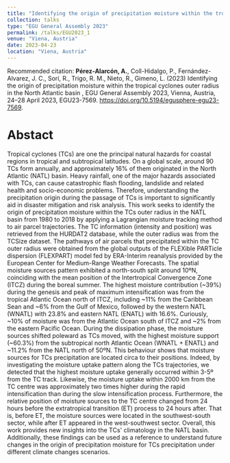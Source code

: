 ```yaml
---
title: "Identifying the origin of precipitation moisture within the tropical cyclones outer radius in the North Atlantic basin"
collection: talks
type: "EGU General Assembly 2023"
permalink: /talks/EGU2023_1
venue: "Viena, Austria"
date: 2023-04-23
location: "Viena, Austria"
---
```


Recommended citation: <b>Pérez-Alarcón, A.</b>, Coll-Hidalgo, P., Fernández-Alvarez, J. C., Sorí, R., Trigo, R. M., Nieto, R., Gimeno, L. (2023) 
Identifying the origin of precipitation moisture within the tropical cyclones outer radius in the North Atlantic basin , EGU General 
Assembly 2023, Vienna, Austria, 24–28 April 2023, EGU23-7569. https://doi.org/10.5194/egusphere-egu23-7569.


# Abstact
Tropical cyclones (TCs) are one the principal natural hazards for coastal regions in tropical and subtropical latitudes. On a global scale, 
around 90 TCs form annually, and approximately 16% of them originated in the North Atlantic (NATL) basin. Heavy rainfall, one of the major 
hazards associated with TCs, can cause catastrophic flash flooding, landslide and related health and socio-economic problems. Therefore, 
understanding the precipitation origin during the passage of TCs is important to significantly aid in disaster mitigation and risk analysis.
This work seeks to identify the origin of precipitation moisture within the TCs outer radius in the NATL basin from 1980 to 2018 by applying 
a Lagrangian moisture tracking method to air parcel trajectories. The TC information (intensity and position) was retrieved from the HURDAT2 
database, while the outer radius was from the TCSize dataset. The pathways of air parcels that precipitated within the TC outer radius were
obtained from the global outputs of the FLEXible PARTicle dispersion (FLEXPART) model fed by ERA-Interim reanalysis provided by the European 
Center for Medium-Range Weather Forecasts. The spatial moisture sources pattern exhibited a north-south split around 10ºN, coinciding with the 
mean position of the Intertropical Convergence Zone (ITCZ) during the boreal summer. The highest moisture contribution (~39%) during the genesis 
and peak of maximum intensification was from the tropical Atlantic Ocean north of ITCZ, including ~11% from the Caribbean Sean and ~6% from the 
Gulf of Mexico, followed by the western NATL (WNATL) with 23.8% and eastern NATL (ENATL) with 16.6%. Curiously, ~10% of moisture was from the
Atlantic Ocean south of ITCZ and ~2% from the eastern Pacific Ocean. During the dissipation phase, the moisture sources shifted poleward as TCs 
moved, with the highest moisture support (~60.3%) from the subtropical north Atlantic Ocean (WNATL + ENATL) and ~11.2% from the NATL north of 50ºN.
This behaviour shows that moisture sources for TCs precipitation are located circa to their positions. Indeed, by investigating the moisture uptake
pattern along the TCs trajectories, we detected that the highest moisture uptake generally occurred within 3-5º from the TC track. Likewise, the 
moisture uptake within 2000 km from the TC centre was approximately two times higher during the rapid intensification than during the slow 
intensification process. Furthermore, the relative position of moisture sources to the TC centre changed from 24 hours before the extratropical 
transition (ET) process to 24 hours after. That is, before ET, the moisture sources were located in the southwest-south sector, while after ET 
appeared in the west-southwest sector. Overall, this work provides new insights into the TCs' climatology in the NATL basin. Additionally, these 
findings can be used as a reference to understand future changes in the origin of precipitation moisture for TCs precipitation under different
climate changes scenarios. 
